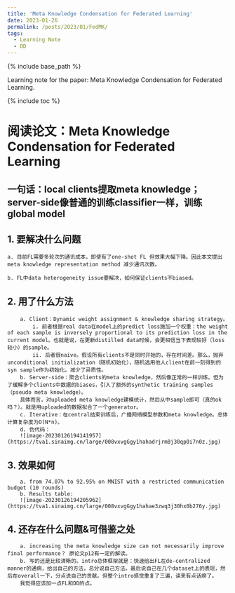 ```yaml
---
title: 'Meta Knowledge Condensation for Federated Learning'
date: 2023-01-26
permalink: /posts/2023/01/FedMK/
tags:
  - Learning Note
  - DD
---
```

{% include base_path %}

Learning note for the paper: Meta Knowledge Condensation for Federated Learning.

{% include toc %}


# 阅读论文：Meta Knowledge Condensation for Federated Learning

## 一句话：local clients提取meta knowledge；server-side像普通的训练classifier一样，训练global model
## 1. 要解决什么问题
	a. 目前FL需要多轮次的通讯成本，即使有了one-shot FL 但效果大幅下降。因此本文提出meta knowledge representation method 减少通讯次数。

	b. FL中data heterogeneity issue要解决，如何保证clients不biased。
## 2. 用了什么方法
		a. Client：Dynamic weight assignment & knowledge sharing strategy。
			i. 前者根据real data在model上的predict loss施加一个权重：the weight of each sample is inversely proportional to its prediction loss in the current model。也就是说，在更新distilled data时候，会更相信当下表现较好（loss较小）的sample。
			ii. 后者很naive。假设所有clients不是同时开始的，存在时间差。那么，抛弃unconditional initialization（随机初始化），随机选用他人client在前一刻得到的syn sample作为初始化。减少了异质性。
		b. Server-side：聚合clients的meta knowledge，然后像正常的一样训练。但为了缓解多个clients中数据的biases，引入了额外的synthetic training samples（pseudo meta knowledge）。
		具体而言，对uploaded meta knowledge建模统计，然后从中sample即可（真的ok吗？）。就是用uploaded的数据拟合了一个generator。
		c. Iterative：在central结束训练后，广播网络模型参数和meta knowledge。总体计算复杂度为O(N*n)。
		d. 伪代码：
        ![image-20230126194141957](https://tva1.sinaimg.cn/large/008vxvgGgy1hahadrjrm8j30qp0i7n0z.jpg)
## 3. 效果如何
		a. from 74.07% to 92.95% on MNIST with a restricted communication budget (10 rounds)
		b. Results table:
		![image-20230126194205962](https://tva1.sinaimg.cn/large/008vxvgGgy1hahae3zwq3j30hx0b276y.jpg)
## 4. 还存在什么问题&可借鉴之处
		a. increasing the meta knowledge size can not necessarily improve final performance？ 原论文p12有一定的解读。
		b. 写的还是比较清晰的。intro总体框架就是：快速给出FL在de-centralized manner的通病，给出自己的方法，总分说自己方法。最后说自己在几个dataset上的表现，然后在overall一下，分点说自己的贡献。但整个intro感觉重复了三遍，读来有点话痨了。
		我觉得应该加一点FL和DD的点。
